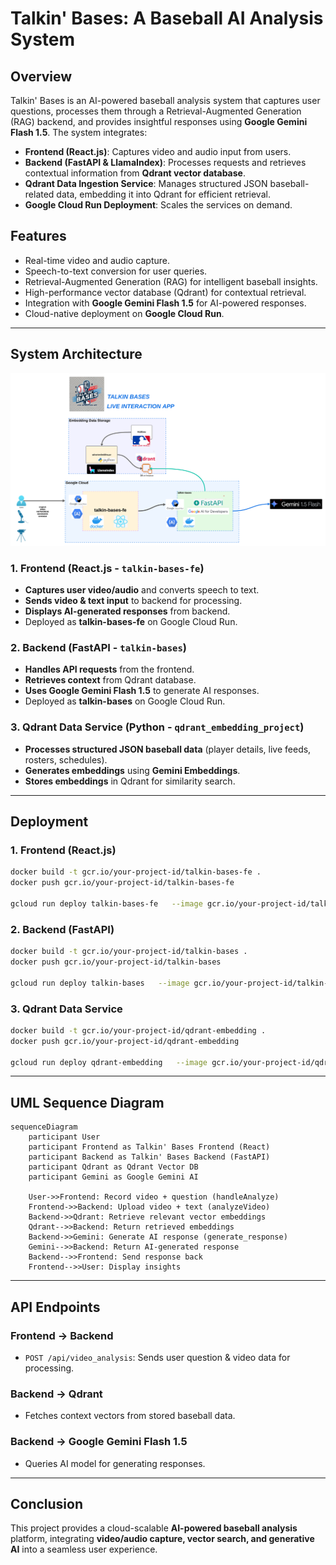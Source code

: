 # Talkin' Bases: A Baseball AI Analysis System

## Overview
Talkin' Bases is an AI-powered baseball analysis system that captures user questions, processes them through a Retrieval-Augmented Generation (RAG) backend, and provides insightful responses using **Google Gemini Flash 1.5**. The system integrates:

- **Frontend (React.js)**: Captures video and audio input from users.
- **Backend (FastAPI & LlamaIndex)**: Processes requests and retrieves contextual information from **Qdrant vector database**.
- **Qdrant Data Ingestion Service**: Manages structured JSON baseball-related data, embedding it into Qdrant for efficient retrieval.
- **Google Cloud Run Deployment**: Scales the services on demand.

## Features
- Real-time video and audio capture.
- Speech-to-text conversion for user queries.
- Retrieval-Augmented Generation (RAG) for intelligent baseball insights.
- High-performance vector database (Qdrant) for contextual retrieval.
- Integration with **Google Gemini Flash 1.5** for AI-powered responses.
- Cloud-native deployment on **Google Cloud Run**.

---

## System Architecture
![Workflow Diagram](images/Talkinbases-diagram.png)


### **1. Frontend** (React.js - `talkin-bases-fe`)
- **Captures user video/audio** and converts speech to text.
- **Sends video & text input** to backend for processing.
- **Displays AI-generated responses** from backend.
- Deployed as **talkin-bases-fe** on Google Cloud Run.

### **2. Backend** (FastAPI - `talkin-bases`)
- **Handles API requests** from the frontend.
- **Retrieves context** from Qdrant database.
- **Uses Google Gemini Flash 1.5** to generate AI responses.
- Deployed as **talkin-bases** on Google Cloud Run.

### **3. Qdrant Data Service** (Python - `qdrant_embedding_project`)
- **Processes structured JSON baseball data** (player details, live feeds, rosters, schedules).
- **Generates embeddings** using **Gemini Embeddings**.
- **Stores embeddings** in Qdrant for similarity search.

---

## Deployment
### **1. Frontend (React.js)**
```bash
docker build -t gcr.io/your-project-id/talkin-bases-fe .
docker push gcr.io/your-project-id/talkin-bases-fe

gcloud run deploy talkin-bases-fe   --image gcr.io/your-project-id/talkin-bases-fe   --platform managed   --allow-unauthenticated   --region your-region
```

### **2. Backend (FastAPI)**
```bash
docker build -t gcr.io/your-project-id/talkin-bases .
docker push gcr.io/your-project-id/talkin-bases

gcloud run deploy talkin-bases   --image gcr.io/your-project-id/talkin-bases   --platform managed   --allow-unauthenticated   --region your-region
```

### **3. Qdrant Data Service**
```bash
docker build -t gcr.io/your-project-id/qdrant-embedding .
docker push gcr.io/your-project-id/qdrant-embedding

gcloud run deploy qdrant-embedding   --image gcr.io/your-project-id/qdrant-embedding   --platform managed   --allow-unauthenticated   --region your-region
```

---

## UML Sequence Diagram
```mermaid
sequenceDiagram
    participant User
    participant Frontend as Talkin' Bases Frontend (React)
    participant Backend as Talkin' Bases Backend (FastAPI)
    participant Qdrant as Qdrant Vector DB
    participant Gemini as Google Gemini AI

    User->>Frontend: Record video + question (handleAnalyze)
    Frontend->>Backend: Upload video + text (analyzeVideo)
    Backend->>Qdrant: Retrieve relevant vector embeddings
    Qdrant-->>Backend: Return retrieved embeddings
    Backend->>Gemini: Generate AI response (generate_response)
    Gemini-->>Backend: Return AI-generated response
    Backend-->>Frontend: Send response back
    Frontend-->>User: Display insights
```

---

## API Endpoints
### **Frontend → Backend**
- `POST /api/video_analysis`: Sends user question & video data for processing.

### **Backend → Qdrant**
- Fetches context vectors from stored baseball data.

### **Backend → Google Gemini Flash 1.5**
- Queries AI model for generating responses.

---

## Conclusion
This project provides a cloud-scalable **AI-powered baseball analysis** platform, integrating **video/audio capture, vector search, and generative AI** into a seamless user experience.
